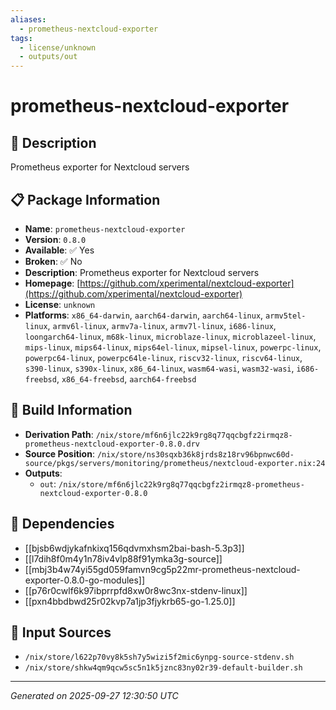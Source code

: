 ```yaml
---
aliases:
  - prometheus-nextcloud-exporter
tags:
  - license/unknown
  - outputs/out
---
```


# prometheus-nextcloud-exporter

## 📝 Description

Prometheus exporter for Nextcloud servers

## 📋 Package Information

- **Name**: `prometheus-nextcloud-exporter`
- **Version**: `0.8.0`
- **Available**: ✅ Yes
- **Broken**: ✅ No
- **Description**: Prometheus exporter for Nextcloud servers
- **Homepage**: [https://github.com/xperimental/nextcloud-exporter](https://github.com/xperimental/nextcloud-exporter)
- **License**: `unknown`
- **Platforms**: `x86_64-darwin`, `aarch64-darwin`, `aarch64-linux`, `armv5tel-linux`, `armv6l-linux`, `armv7a-linux`, `armv7l-linux`, `i686-linux`, `loongarch64-linux`, `m68k-linux`, `microblaze-linux`, `microblazeel-linux`, `mips-linux`, `mips64-linux`, `mips64el-linux`, `mipsel-linux`, `powerpc-linux`, `powerpc64-linux`, `powerpc64le-linux`, `riscv32-linux`, `riscv64-linux`, `s390-linux`, `s390x-linux`, `x86_64-linux`, `wasm64-wasi`, `wasm32-wasi`, `i686-freebsd`, `x86_64-freebsd`, `aarch64-freebsd`

## 🔧 Build Information

- **Derivation Path**: `/nix/store/mf6n6jlc22k9rg8q77qqcbgfz2irmqz8-prometheus-nextcloud-exporter-0.8.0.drv`
- **Source Position**: `/nix/store/ns30sqxb36k8jrds8z18rv96bpnwc60d-source/pkgs/servers/monitoring/prometheus/nextcloud-exporter.nix:24`
- **Outputs**:
  - `out`:  `/nix/store/mf6n6jlc22k9rg8q77qqcbgfz2irmqz8-prometheus-nextcloud-exporter-0.8.0`

## 🔗 Dependencies

- [[bjsb6wdjykafnkixq156qdvmxhsm2bai-bash-5.3p3]]
- [[l7dih8f0m4y1n78iv4vlp88f91ymka3g-source]]
- [[mbj3b4w74yi55gd059famvn9cg5p22mr-prometheus-nextcloud-exporter-0.8.0-go-modules]]
- [[p76r0cwlf6k97ibprrpfd8xw0r8wc3nx-stdenv-linux]]
- [[pxn4bbdbwd25r02kvp7a1jp3fjykrb65-go-1.25.0]]

## 📁 Input Sources

- `/nix/store/l622p70vy8k5sh7y5wizi5f2mic6ynpg-source-stdenv.sh`
- `/nix/store/shkw4qm9qcw5sc5n1k5jznc83ny02r39-default-builder.sh`

---
*Generated on 2025-09-27 12:30:50 UTC*
